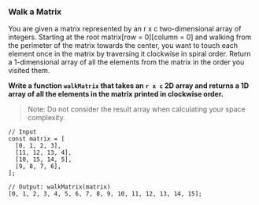 ### Walk a Matrix

You are given a matrix represented by an r x c two-dimensional array of integers. Starting at the root matrix[row = 0][column = 0] and walking from the perimeter of the matrix towards the center, you want to touch each element once in the matrix by traversing it clockwise in spiral order. Return a 1-dimensional array of all the elements from the matrix in the order you visited them.

**Write a function `walkMatrix` that takes an `r x c` 2D array and returns a 1D array of all the elements in the matrix printed in clockwise order.**

> Note: Do not consider the result array when calculating your space complexity.

```
// Input
const matrix = [
  [0, 1, 2, 3],
  [11, 12, 13, 4],
  [10, 15, 14, 5],
  [9, 8, 7, 6],
];

// Output: walkMatrix(matrix)
[0, 1, 2, 3, 4, 5, 6, 7, 8, 9, 10, 11, 12, 13, 14, 15];

```
